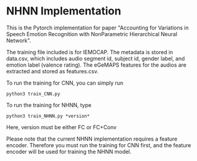 # NHNN Implementation

This is the Pytorch implementation for paper "Accounting for Variations in Speech Emotion Recognition with NonParametric Hierarchical Neural Network".

The training file included is for IEMOCAP. The metadata is stored in data.csv, which includes audio segment id, subject id, gender label, and emotion label (valence rating). The eGeMAPS features for the audios are extracted and stored as features.csv. 

To run the training for CNN, you can simply run

```
python3 train_CNN.py
```

To run the training for NHNN, type

```
python3 train_NHNN.py *version*
```

Here, version must be either FC or FC+Conv

Please note that the current NHNN implementation requires a feature encoder. Therefore you must run the training for CNN first, and the feature encoder will be used for training the NHNN model. 
